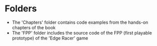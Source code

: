 # Folders
- The 'Chapters' folder contains code examples from the hands-on chapters of the book
- The 'FPP' folder includes the source code of the FPP (first playable prototype) of the 'Edge Racer' game